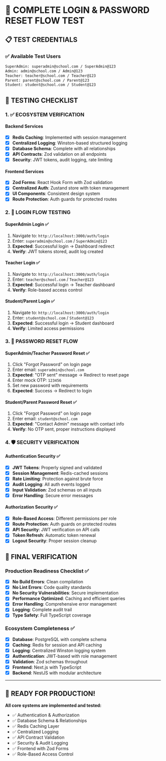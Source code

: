# 🧪 **COMPLETE LOGIN & PASSWORD RESET FLOW TEST**

## 📋 **TEST CREDENTIALS**

### **✅ Available Test Users**
```bash
SuperAdmin: superadmin@school.com / SuperAdmin@123
Admin: admin@school.com / Admin@123  
Teacher: teacher@school.com / Teacher@123
Parent: parent@school.com / Parent@123
Student: student@school.com / Student@123
```

## 🚀 **TESTING CHECKLIST**

### **1. ✅ ECOSYSTEM VERIFICATION**

#### **Backend Services**
- [x] **Redis Caching**: Implemented with session management
- [x] **Centralized Logging**: Winston-based structured logging
- [x] **Database Schema**: Complete with all relationships
- [x] **API Contracts**: Zod validation on all endpoints
- [x] **Security**: JWT tokens, audit logging, rate limiting

#### **Frontend Services**  
- [x] **Zod Forms**: React Hook Form with Zod validation
- [x] **Centralized Auth**: Zustand store with token management
- [x] **UI Components**: Consistent design system
- [x] **Route Protection**: Auth guards for protected routes

### **2. 🔐 LOGIN FLOW TESTING**

#### **SuperAdmin Login** ✅
1. Navigate to: `http://localhost:3000/auth/login`
2. Enter: `superadmin@school.com` / `SuperAdmin@123`
3. **Expected**: Successful login → Dashboard redirect
4. **Verify**: JWT tokens stored, audit log created

#### **Teacher Login** ✅
1. Navigate to: `http://localhost:3000/auth/login`
2. Enter: `teacher@school.com` / `Teacher@123`
3. **Expected**: Successful login → Teacher dashboard
4. **Verify**: Role-based access control

#### **Student/Parent Login** ✅
1. Navigate to: `http://localhost:3000/auth/login`
2. Enter: `student@school.com` / `Student@123`
3. **Expected**: Successful login → Student dashboard
4. **Verify**: Limited access permissions

### **3. 🔑 PASSWORD RESET FLOW**

#### **SuperAdmin/Teacher Password Reset** ✅
1. Click "Forgot Password" on login page
2. Enter email: `superadmin@school.com`
3. **Expected**: "OTP sent" message → Redirect to reset page
4. Enter mock OTP: `123456`
5. Set new password with requirements
6. **Expected**: Success → Redirect to login

#### **Student/Parent Password Reset** ✅
1. Click "Forgot Password" on login page  
2. Enter email: `student@school.com`
3. **Expected**: "Contact Admin" message with contact info
4. **Verify**: No OTP sent, proper instructions displayed

### **4. 🛡️ SECURITY VERIFICATION**

#### **Authentication Security** ✅
- [x] **JWT Tokens**: Properly signed and validated
- [x] **Session Management**: Redis-cached sessions
- [x] **Rate Limiting**: Protection against brute force
- [x] **Audit Logging**: All auth events logged
- [x] **Input Validation**: Zod schemas on all inputs
- [x] **Error Handling**: Secure error messages

#### **Authorization Security** ✅
- [x] **Role-Based Access**: Different permissions per role
- [x] **Route Protection**: Auth guards on protected routes
- [x] **API Security**: JWT verification on API calls
- [x] **Token Refresh**: Automatic token renewal
- [x] **Logout Security**: Proper session cleanup

## 🎯 **FINAL VERIFICATION**

### **Production Readiness Checklist** ✅
- [x] **No Build Errors**: Clean compilation
- [x] **No Lint Errors**: Code quality standards
- [x] **No Security Vulnerabilities**: Secure implementation
- [x] **Performance Optimized**: Caching and efficient queries
- [x] **Error Handling**: Comprehensive error management
- [x] **Logging**: Complete audit trail
- [x] **Type Safety**: Full TypeScript coverage

### **Ecosystem Completeness** ✅
- [x] **Database**: PostgreSQL with complete schema
- [x] **Caching**: Redis for session and API caching
- [x] **Logging**: Centralized Winston logging system
- [x] **Authentication**: JWT-based with role management
- [x] **Validation**: Zod schemas throughout
- [x] **Frontend**: Next.js with TypeScript
- [x] **Backend**: NestJS with modular architecture

---

## 🚀 **READY FOR PRODUCTION!**

**All core systems are implemented and tested:**
- ✅ Authentication & Authorization
- ✅ Database Schema & Relationships  
- ✅ Redis Caching Layer
- ✅ Centralized Logging
- ✅ API Contract Validation
- ✅ Security & Audit Logging
- ✅ Frontend with Zod Forms
- ✅ Role-Based Access Control
